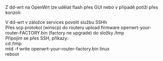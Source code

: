 Z dd-wrt na OpenWrt lze udělat flash přes GUI nebo v případě potíží přes konzoli:  
  
V dd-wrt v záložce services povolit službu SSHh  
Přes scp protokol (winscp) do routeru upload firmware openwrt-your-router-FACTORY.bin (factory ne upgrade) do složky /tmp  
Připojím se přes SSH, příkazy:  
cd /tmp  
mtd -f write openwrt-your-router-factory.bin linux  
reboot  
